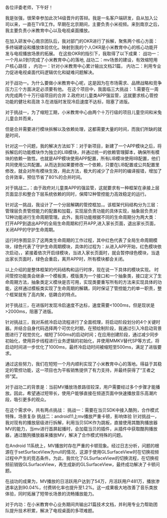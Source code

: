各位评委老师，下午好！

我是张强，很荣幸参加此次14级晋升的答辩。我是一名客户端研发，自从加入公司以来，一直在TVB工作。早期在北京期间，主要负责小米视频。来到南京之后，我主要负责小米教育中心以及电视桌面播放。

在加入研发中心南京团队后，我对部门的OKR进行了拆解，聚焦两个核心方面：多终端建设和播放体验优化。映射到我的个人OKR是小米教育中心的核心功能开发与电视播放场景的拓展。
在这些OKR的指引下，我取得了以下成果：
战功一：一个月从0到1完成了小米教育中心的落地,
战功二：mv场景的建设，有效缩短用户核心路径 ，
内功一：针对小米教育中心累计输出文档21篇，
内功二：利用专业力促进电视桌面代码逻辑优化和疑难问题解决。

对于战功一。为什么要做小米教育中心呢，这是因为在市场需求、品牌战略和竞争压力三个方面决定必须要有他。
在这个项目中，我面临三大挑战：
1.需要在一周内完成两个十万行级项目的合并
2.政府对儿童类APP强监管，这就要求核心管控功能的健壮和高效 
3.在进版时发现冷启速度不达标，阻塞了进版。

对于挑战一，为了缩短工期，小米教育中心由两个十万行级的项目儿童空间和米兔儿童合并而来，

但是合并需要进行模块拆解以及依赖处理，这都需要大量的时间，而我们所缺的就是时间，

针对这一个问题，我的解决方法如下：对于新项目，新建了一个APP模块之后，将拆解后的功能模块作为独立的LIB模块，并通过统一的依赖管理脚本，确保所有模块的依赖一致性。也就是APP模块使用APP配置，所有LIB模块使用lIB配置，他们共同使用公共配置。从而达到如果要修改一个依赖，只要在LIB配置或公共配置里修改，就会对所有模块生效，用此方法，极大的减少了合并时的编译报错，增加了合并效率，预估节省了80%的合并时间。

对于挑战二，：由于政府对儿童类APP的强监管，这就要求有一种框架在承接上层页面显示和整合下层系统依赖的同时，保障12种管控能力高效稳定的运行。

针对这一挑战，我设计了一个分层解耦的管控框加，。该框架代码结构分为三层：管理层负责管控能力的配置和加载，实现层负责功能的具体实现，抽象层负责对12种功能进行生命周期管理。此外，我将功能根据不同的生命周期分为两大类：打开APP到退出APP的全局生命周期和打开APP,进入家长页面，退出家长页面，关闭APP的守护生命周期。

运行时序图显示了这两类生命周期的工作过程，其中红色代表了全局生命周期模块，绿色代表了守护生命周期模块，具体的过程为：从进入APP开始，红色模块依次启动，，紧接着依次开启绿模块，当进入家长页面时，就会暂停绿色模块，当退出家长页面时，绿色会重启，离开APP时，所有模块都会关闭。

以上介绍的是整体框架的代码结构和运行时序，现在说一下具体的模块实现。
时间管控功能类会继承一个模板类，模版类为一个接口和一个抽象类，接口定义了生命周期方法，抽象类定义模块是否可用，实现类要重写所有的方法来实现具体的功能，这样通过模板类实现了生命周期的解耦，同时保证了管控能力的单一职责，整个框架就有了高内聚，低耦合的特点。

对于挑战三，在进版时发现冷启速度不达标，速度需要<1000ms，但是现状是>2000ms，阻塞了进版。

针对挑战三，我对系统冷启动流程进行了全面梳理，将启动阶段划分的4个关键时器。并结合自身代码选择两个可优化时期，在预绘制阶段，我通过引入冷启动背景图进行了视觉优化，缩短了500ms的启动时间；在应用创建阶段，通过减少同步初始化，使用异步线程进行业务逻辑的初始化，并使用MMKV替代SP等方式，将启动时间进一步优化了1000ms，最终冷启动时间被缩短至500ms，满足了进版要求。

通过这些努力，我们在短短一个月内顺利实现了小米教育中心的落地。得益于其稳定的管控功能，这一项目也为平板销售提供了有力支持，并最终获得了“王者之师”奖。


对于战功二的背景是：当前MV播放场景路径较深，用户需要经过多个步骤才能播放。因此，希望通过短带长，使用户能够直接在频道页面中快速播放音乐高潮片段，吸引更多的观众。

在这个需求中，共有两点挑战：
挑战一：需要在当贝SDK中接入酷狗，合作模式特殊，场景复杂
挑战二：android11上mv播放严重卡顿，影响体验
针对挑战一，我对现有的播放层级进行拆解，利用当贝SDK作为跳板，直接使用其酷狗播放器MV的能力，当mv进行首屏起播时，会加载当贝的插件，从插件中获取酷狗播放器，通过酷狗播放器来播放MV，解决了合作模式特殊的问题。

在Android 11系统上，MV播放时存在严重的卡顿现象。经过日志分析，问题的根源在于setSurfaceView为null的情况，这源于使用GLSurfaceView时在切换视频过程中产生的竞态条件。为此，我优化了GLSurfaceView的切换流程，在切换视频前销毁GLSurfaceView，再生成新的GLSurfaceView，最终成功解决了卡顿问题。

在战功的成果为，MV播放的日活跃用户达到了54万，月活跃用户481万，播放渗透率达到90.04%，付费转化率也提升至1.2%。这一成果极大地改善了音乐类放体验，同时拓展了短带长场景的流畅播放能力。

对于内功：在小米教育中心业务期间共输出21篇技术文档，并利用专业力帮助团队提升技术积累，解决了电视桌面的多项难题。



